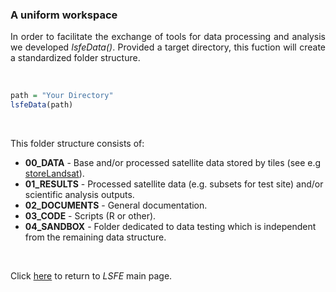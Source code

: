 ### A uniform workspace

<p align="justify">
In order to facilitate the exchange of tools for data processing and analysis we developed <i>lsfeData()</i>. Provided a target directory, this fuction will create a standardized folder structure.
</p>

<br>

```R
path = "Your Directory"
lsfeData(path)
```

<br>

<p align="justify">
This folder structure consists of:

* <b>00_DATA</b> - Base and/or processed satellite data stored by tiles (see e.g <a href="">storeLandsat</a>).
* <b>01_RESULTS</b> - Processed satellite data (e.g. subsets for test site) and/or scientific analysis outputs.
* <b>02_DOCUMENTS</b> - General documentation.
* <b>03_CODE</b> - Scripts (R or other).
* <b>04_SANDBOX</b> - Folder dedicated to data testing which is independent from the remaining data structure.

</p>

<br>

Click <a href="https://github.com/LSFE/LSFE-R">here</a> to return to <i>LSFE</i> main page.
